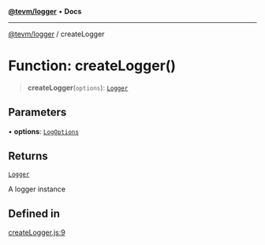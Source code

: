 [**@tevm/logger**](../README.md) • **Docs**

***

[@tevm/logger](../globals.md) / createLogger

# Function: createLogger()

> **createLogger**(`options`): [`Logger`](../type-aliases/Logger.md)

## Parameters

• **options**: [`LogOptions`](../type-aliases/LogOptions.md)

## Returns

[`Logger`](../type-aliases/Logger.md)

A logger instance

## Defined in

[createLogger.js:9](https://github.com/evmts/tevm-monorepo/blob/main/packages/logger/src/createLogger.js#L9)
